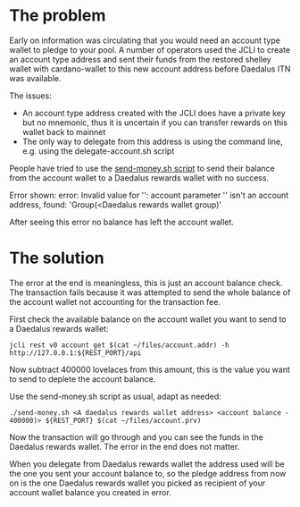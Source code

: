 # The problem
Early on information was circulating that you would need an account type wallet to pledge to your pool. A number of operators used the JCLI to create an account type address and sent their funds from the restored shelley wallet with cardano-wallet to this new account address before Daedalus ITN was available. 

The issues:
- An account type address created with the JCLI does have a private key but no mnemonic, thus it is uncertain if you can transfer rewards on this wallet back to mainnet
- The only way to delegate from this address is using the command line, e.g. using the delegate-account.sh script

People have tried to use the [send-money.sh script](https://raw.githubusercontent.com/input-output-hk/jormungandr-qa/master/scripts/send-money.sh) to send their balance from the account wallet to a Daedalus rewards wallet with no success.

Error shown:
error: Invalid value for '<account-id>': account parameter '<A daedalus rewards wallet address>' isn't an account address, found: 'Group(<Daedalus rewards wallet group)'
  
After seeing this error no balance has left the account wallet.

# The solution
The error at the end is meaningless, this is just an account balance check. The transaction fails because it was attempted to send the whole balance of the account wallet not accounting for the transaction fee.

First check the available balance on the account wallet you want to send to a Daedalus rewards wallet:
```
jcli rest v0 account get $(cat ~/files/account.addr) -h http://127.0.0.1:${REST_PORT}/api
```

Now subtract 400000 lovelaces from this amount, this is the value you want to send to deplete the account balance.

Use the send-money.sh script as usual, adapt as needed:
```
./send-money.sh <A daedalus rewards wallet address> <account balance - 400000)> ${REST_PORT} $(cat ~/files/account.prv)
```

Now the transaction will go through and you can see the funds in the Daedalus rewards wallet. The error in the end does not matter.

When you delegate from Daedalus rewards wallet the address used will be the one you sent your account balance to, so the pledge address from now on is the one Daedalus rewards wallet you picked as recipient of your account wallet balance you created in error.
